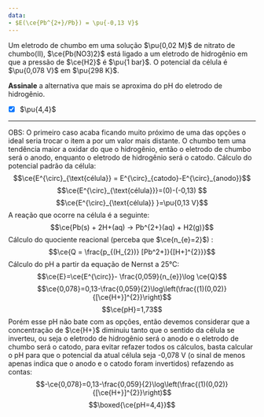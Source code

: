 ```yaml
---
data:
- $E(\ce{Pb^{2+}/Pb}) = \pu{-0,13 V}$
---
```


Um eletrodo de chumbo em uma solução $\pu{0,02 M}$ de nitrato de chumbo(II), $\ce{Pb(NO3)2}$ está ligado a um eletrodo de hidrogênio em que a pressão de $\ce{H2}$ é $\pu{1 bar}$. O potencial da célula é $\pu{0,078 V}$ em $\pu{298 K}$.

**Assinale** a alternativa que mais se aproxima do pH do eletrodo de hidrogênio.

- [x] $\pu{4,4}$

---


OBS: O primeiro caso acaba ficando muito próximo de uma das opções o ideal seria trocar o item a por um valor mais distante.
O chumbo tem uma tendência maior a oxidar do que o hidrogênio, então o eletrodo de chumbo será o anodo, enquanto o eletrodo de hidrogênio será o catodo.
Cálculo do potencial padrão da célula:
$$\ce{E^{\circ}_{\text{célula}} = E^{\circ}_{catodo}-E^{\circ}_{anodo}}$$
$$\ce{E^{\circ}_{\text{célula}}}=(0)-(-0,13) $$
$$\ce{E^{\circ}_{\text{célula}} }=\pu{0,13 V}$$
A reação que ocorre na célula é a seguinte:
$$\ce{Pb(s) + 2H+(aq) -> Pb^{2+}(aq) + H2(g)}$$
Cálculo do quociente reacional (perceba que $\ce{n_{e}=2}$) :
$$\ce{Q = \frac{p_{(H_{2})} [Pb^2+]}{[H+]^{2}}}$$
Cálculo do pH a partir da equação de Nernst a 25°C:
$$\ce{E}=\ce{E^{\circ}}- \frac{0,059}{n_{e}}\log \ce{Q}$$
$$\ce{0,078}=0,13-\frac{0,059}{2}\log\left(\frac{(1)(0,02)}{[\ce{H+}]^{2}}\right)$$
$$\ce{pH}=1,73$$
Porém esse pH não bate com as opções, então devemos considerar que a concentração de $\ce{H+}$ diminuiu tanto que o sentido da célula se inverteu, ou seja o eletrodo de hidrogênio será o anodo e o eletrodo de chumbo será o catodo, para evitar refazer todos os cálculos, basta calcular o pH para que o potencial da atual célula seja -0,078 V (o sinal de menos apenas indica que o anodo e o catodo foram invertidos) refazendo as contas:
$$-\ce{0,078}=0,13-\frac{0,059}{2}\log\left(\frac{(1)(0,02)}{[\ce{H+}]^{2}}\right)$$
$$\boxed{\ce{pH=4,4}}$$
